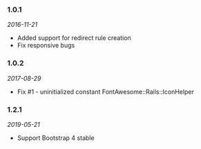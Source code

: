### 1.0.1
_2016-11-21_

* Added support for redirect rule creation
* Fix responsive bugs

### 1.0.2
_2017-08-29_

* Fix #1 - uninitialized constant FontAwesome::Rails::IconHelper

### 1.2.1
_2019-05-21_

* Support Bootstrap 4 stable
